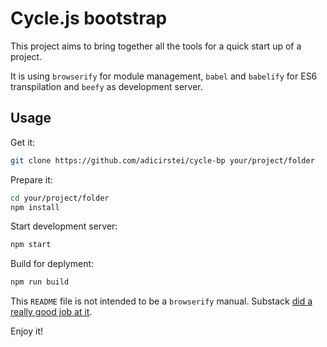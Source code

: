 # Cycle.js bootstrap

This project aims to bring together all the tools for a quick start up of a project.

It is using `browserify` for module management, `babel` and `babelify` for ES6 transpilation
and `beefy` as development server.

## Usage

Get it:
```bash
git clone https://github.com/adicirstei/cycle-bp your/project/folder
```

Prepare it:
```bash
cd your/project/folder
npm install
```

Start development server:
```bash
npm start
```

Build for deplyment:
```bash
npm run build
```

This `README` file is not intended to be a `browserify` manual. Substack [did a really good job at it](https://github.com/substack/browserify-handbook).


Enjoy it!
